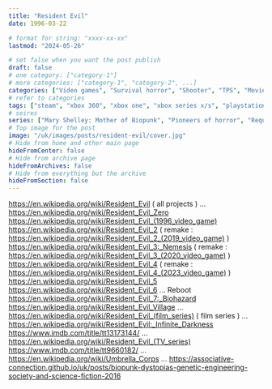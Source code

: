 ```yaml
---
title: "Resident Evil"
date: 1996-03-22

# format for string: "xxxx-xx-xx"
lastmod: "2024-05-26"

# set false when you want the post publish
draft: false
# one category: ["category-1"]
# more categories: ["category-1", "category-2", ...]
categories: ["Video games", "Survival horror", "Shooter", "TPS", "Movies", "Horror", "Sci-fi", "Apocalyptic Fiction", "Post-Apocalyptic Fiction", "Biopunk"]
# refer to categories
tags: ["steam", "xbox 360", "xbox one", "xbox series x/s", "playstation 3", "playstation 4", "playstation 5", "nintendo switch", "wii", "vr", "capcom", "tank controls", "narrative", "supernatural", "science fiction", "mystic", "mythology", "folklore", "urban legend", "foaf", "hton", "faith", "gnosis", "biohazard", "poison", "drugs", "madness", "necro fetishism", "militarism", "humanism", "posthumanism", "pandemic", "zombie", "adaptation", "cannibals", "bestiary", "werewolf", "vampiry", "umbrella corps", "isolation"]
# seires
series: ["Mary Shelley: Mother of Biopunk", "Pioneers of horror", "Requiem for a game"]
# Top image for the post
image: "/uk/images/posts/resident-evil/cover.jpg"
# Hide from home and other main page
hideFromCenter: false
# Hide from archive page
hideFromArchives: false
# Hide from everything but the archive
hideFromSection: false
---
```

https://en.wikipedia.org/wiki/Resident_Evil ( all projects )
...
https://en.wikipedia.org/wiki/Resident_Evil_Zero
https://en.wikipedia.org/wiki/Resident_Evil_(1996_video_game)
https://en.wikipedia.org/wiki/Resident_Evil_2 ( remake : https://en.wikipedia.org/wiki/Resident_Evil_2_(2019_video_game) )
https://en.wikipedia.org/wiki/Resident_Evil_3:_Nemesis ( remake : https://en.wikipedia.org/wiki/Resident_Evil_3_(2020_video_game) )
https://en.wikipedia.org/wiki/Resident_Evil_4 ( remake : https://en.wikipedia.org/wiki/Resident_Evil_4_(2023_video_game) )
https://en.wikipedia.org/wiki/Resident_Evil_5
https://en.wikipedia.org/wiki/Resident_Evil_6
...
Reboot
https://en.wikipedia.org/wiki/Resident_Evil_7:_Biohazard
https://en.wikipedia.org/wiki/Resident_Evil_Village
...
https://en.wikipedia.org/wiki/Resident_Evil_(film_series) ( film series )
...
https://en.wikipedia.org/wiki/Resident_Evil:_Infinite_Darkness
https://www.imdb.com/title/tt13173144/
...
https://en.wikipedia.org/wiki/Resident_Evil_(TV_series)
https://www.imdb.com/title/tt9660182/
...
https://en.wikipedia.org/wiki/Umbrella_Corps
...
https://associative-connection.github.io/uk/posts/biopunk-dystopias-genetic-engineering-society-and-science-fiction-2016
<!--more-->